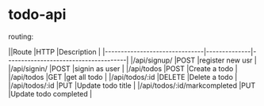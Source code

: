 # todo-api
routing:

||Route                          |HTTP          |Description                           |
 |-------------------------------|--------------|--------------------------------------|
 |/api/signup/                   |POST          |register new usr                      |
 |/api/signin/                   |POST          |signin as user                        |
 |/api/todos                     |POST          |Create a todo                         |
 |/api/todos                     |GET           |get all  todo                         |
 |/api/todos/:id                 |DELETE        |Delete a todo                         |
 |/api/todos/:id                 |PUT           |Update todo title                     |
 |/api/todos/:id/markcompleted   |PUT           |Update todo completed                 |

